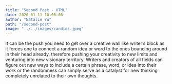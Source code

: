 ```yaml
---
title: "Second Post - HTML"
date: 2020-01-11 10:00:00
author: "Natalie Yu"
path: "/second-post"
image: "../../images/candies.jpeg"
---
```


It can be the push you need to get over a creative wall like writer’s block as it forces one to connect a random idea or word to the ones bouncing around in their head already, therefore pushing your creativity to new limits and venturing into new visionary territory. Writers and creators of all fields can figure out new ways to include a certain phrase, word, or idea into their work or the randomness can simply serve as a catalyst for new thinking completely unrelated to their own thoughts.
